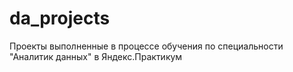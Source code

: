 # da_projects
Проекты выполненные в процессе обучения по специальности "Аналитик данных" в Яндекс.Практикум
